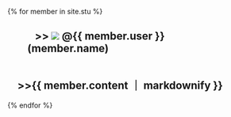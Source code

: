 
{% for member in site.stu %}
<h2>
  <figure>
  &nbsp&nbsp >> <img src="{{ member.image }}" size=50px> @{{ member.user }}(member.name)
    </figure><br>
  &nbsp&nbsp&nbsp&nbsp>>{{ member.content ｜ markdownify }} 
   </h2>
{% endfor %}
